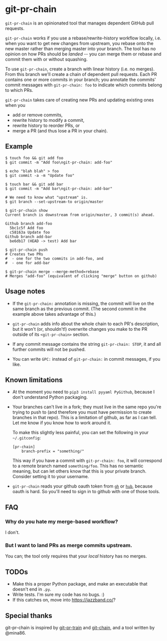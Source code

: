 # git-pr-chain

`git-pr-chain` is an opinionated tool that manages dependent GitHub pull
requests.

`git-pr-chain` works if you use a rebase/rewrite-history workflow locally, i.e.
when you want to get new changes from upstream, you rebase onto the new master
rather than merging master into your branch.  The tool has no opinion on how PRs
should be *landed* -- you can merge them or rebase and commit them with or
without squashing.

To use `git-pr-chain`, create a branch with linear history (i.e. no merges).
From this branch we'll create a chain of dependent pull requests.  Each PR
contains one or more commits in your branch; you annotate the commits' commit
messages with `git-pr-chain: foo` to indicate which commits belong to which PRs.

`git-pr-chain` takes care of creating new PRs and updating existing ones when
you

 - add or remove commits,
 - rewrite history to modify a commit,
 - rewrite history to reorder PRs, or
 - merge a PR (and thus lose a PR in your chain).

## Example

```
$ touch foo && git add foo
$ git commit -m "Add foo\ngit-pr-chain: add-foo"

$ echo "blah blah" > foo
$ git commit -a -m "Update foo"

$ touch bar && git add bar
$ git commit -m "Add bar\ngit-pr-chain: add-bar"

# We need to know what "upstream" is.
$ git branch --set-upstream-to origin/master

$ git-pr-chain show
Current branch is downstream from origin/master, 3 commit(s) ahead.

Github branch add-foo
  5bc1c5f Add foo
  c58163a Update foo
Github branch add-bar
  be6db17 (HEAD -> test) Add bar

$ git-pr-chain push
# Creates two PRs
#  - one for the two commits in add-foo, and
#  - one for add-bar

$ git-pr-chain merge --merge-method=rebase
# Merges "add-foo" (equivalent of clicking "merge" button on github)
```

## Usage notes

 * If the `git-pr-chain:` annotation is missing, the commit will live on the
   same branch as the previous commit.  (The second commit in the example above
   takes advantage of this.)

 * `git-pr-chain` adds info about the whole chain to each PR's description, but
   it won't (or, shouldn't!) overwrite changes you make to the PR outside of its
   `<git-pr-chain>` section.

 * If any commit message contains the string `git-pr-chain: STOP`, it and all
   further commits will not be pushed.

 * You can write `GPC:` instead of `git-pr-chain:` in commit messages, if you
   like.

## Known limitations

 * At the moment you need to `pip3 install pyyaml PyGithub`, because I don't
   understand Python packaging.

 * Your branches can't live in a fork; they must live in the same repo you're
   trying to push to (and therefore you must have permission to create branches
   in that repo).  This is a limitation of github, as far as I can tell.  Let me
   know if you know how to work around it.

   To make this slightly less painful, you can set the following in your
   `~/.gitconfig`:

   ```
   [pr-chain]
       branch-prefix = "something/"
   ```

   This way if you have a commit with `git-pr-chain: foo`, it will correspond to
   a remote branch named `something/foo`.  This has no semantic meaning, but can
   let others know that this is your private branch. Consider setting it to your
   username.

 * `git-pr-chain` reads your github oauth token from
   [`gh`](https://github.com/cli/cli) or [`hub`](https://github.com/github/hub),
   because oauth is hard.  So you'll need to sign in to github with one of those
   tools.

## FAQ

### Why do you hate my merge-based workflow?

I don't.

### But I want to land PRs as merge commits upstream.

You can; the tool only requires that your *local* history has no merges.

## TODOs

 - Make this a proper Python package, and make an executable that doesn't end in
   `.py`.
 - Write tests.  I'm sure my code has no bugs.  :)
 - If this catches on, move into https://jazzband.co/?

## Special thanks

git-pr-chain is inspired by [git-pr-train](https://github.com/realyze/pr-train)
and [git-chain](https://github.com/Shopify/git-chain), and a tool written by
@mina86.
